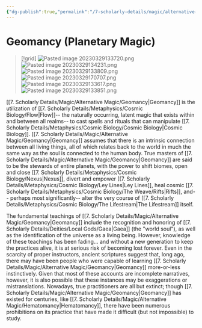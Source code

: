 ```yaml
---
{"dg-publish":true,"permalink":"/7-scholarly-details/magic/alternative-magic/geomancy/"}
---
```


# Geomancy (Planetary Magic)

>[!grid]
>![Pasted image 20230329133720.png](/img/user/x.%20Assets/Attachments/Pasted%20image%2020230329133720.png)
>![Pasted image 20230329134231.png](/img/user/x.%20Assets/Attachments/Pasted%20image%2020230329134231.png)
>![Pasted image 20230329133809.png](/img/user/x.%20Assets/Attachments/Pasted%20image%2020230329133809.png)
>![Pasted image 20230329170707.png](/img/user/x.%20Assets/Attachments/Pasted%20image%2020230329170707.png)
>![Pasted image 20230329133617.png](/img/user/x.%20Assets/Attachments/Pasted%20image%2020230329133617.png)
>![Pasted image 20230329133851.png](/img/user/x.%20Assets/Attachments/Pasted%20image%2020230329133851.png)

[[7. Scholarly Details/Magic/Alternative Magic/Geomancy\|Geomancy]] is the utilization of [[7. Scholarly Details/Metaphysics/Cosmic Biology/Flow\|Flow]]-- the naturally occurring, latent magic that exists within and between all realms-- to cast spells and rituals that can manipulate [[7. Scholarly Details/Metaphysics/Cosmic Biology/Cosmic Biology\|Cosmic Biology]]. [[7. Scholarly Details/Magic/Alternative Magic/Geomancy\|Geomancy]] assumes that there is an intrinsic connection between all living things, all of which relates back to the world in much the same way as the soul is connected to the human body. True masters of [[7. Scholarly Details/Magic/Alternative Magic/Geomancy\|Geomancy]] are said to be the stewards of entire planets, with the power to shift biomes, open and close [[7. Scholarly Details/Metaphysics/Cosmic Biology/Nexus\|Nexus]], divert and empower [[7. Scholarly Details/Metaphysics/Cosmic Biology/Ley Lines\|Ley Lines]], heal cosmic [[7. Scholarly Details/Metaphysics/Cosmic Biology/The Weave/Rifts\|Rifts]], and-- perhaps most significantly-- alter the very course of [[7. Scholarly Details/Metaphysics/Cosmic Biology/The Lifestream\|The Lifestream]] itself. 

The fundamental teachings of [[7. Scholarly Details/Magic/Alternative Magic/Geomancy\|Geomancy]] include the recognition and honoring of [[7. Scholarly Details/Deities/Local Gods/Gaea\|Gaea]] (the "world soul"), as well as the identification of the universe as a living being. However, knowledge of these teachings has been fading... and without a new generation to keep the practices alive, it is at serious risk of becoming lost forever. Even in the scarcity of proper instructors, ancient scriptures suggest that, long ago, there may have been people who were capable of learning [[7. Scholarly Details/Magic/Alternative Magic/Geomancy\|Geomancy]] more-or-less instinctively. Given that most of these accounts are incomplete narratives, however, it is also possible that these instances may be exaggerations or mistranslations. Nowadays, true practitioners are all but extinct; though [[7. Scholarly Details/Magic/Alternative Magic/Geomancy\|Geomancy]] has existed for centuries, like [[7. Scholarly Details/Magic/Alternative Magic/Hematomancy\|Hematomancy]], there have been numerous prohibitions on its practice that have made it difficult (but not impossible) to study. 







